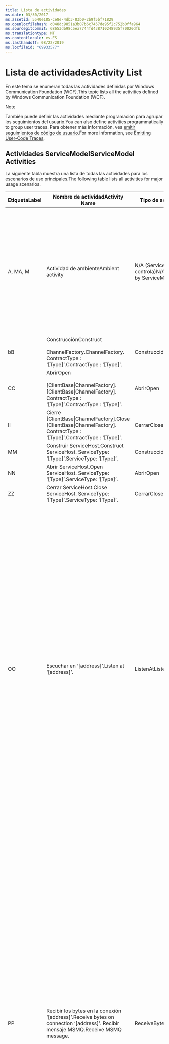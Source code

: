 ```yaml
---
title: Lista de actividades
ms.date: 03/30/2017
ms.assetid: 5540e185-ce8e-4db3-83b0-2b9f5bf71829
ms.openlocfilehash: d048dc9851a3b07b6c7457de95f2c752b0ffa964
ms.sourcegitcommit: 68653db98c5ea7744fd438710248935f70020dfb
ms.translationtype: MT
ms.contentlocale: es-ES
ms.lasthandoff: 08/22/2019
ms.locfileid: "69933577"
---
```

# <a name="activity-list"></a><span data-ttu-id="6a6bc-102">Lista de actividades</span><span class="sxs-lookup"><span data-stu-id="6a6bc-102">Activity List</span></span>
<span data-ttu-id="6a6bc-103">En este tema se enumeran todas las actividades definidas por Windows Communication Foundation (WCF).</span><span class="sxs-lookup"><span data-stu-id="6a6bc-103">This topic lists all the activities defined by Windows Communication Foundation (WCF).</span></span>  
  
> [!NOTE]
> <span data-ttu-id="6a6bc-104">También puede definir las actividades mediante programación para agrupar los seguimientos del usuario.</span><span class="sxs-lookup"><span data-stu-id="6a6bc-104">You can also define activities programmatically to group user traces.</span></span> <span data-ttu-id="6a6bc-105">Para obtener más información, vea [emitir seguimientos de código de usuario](../../../../../docs/framework/wcf/diagnostics/tracing/emitting-user-code-traces.md).</span><span class="sxs-lookup"><span data-stu-id="6a6bc-105">For more information, see [Emitting User-Code Traces](../../../../../docs/framework/wcf/diagnostics/tracing/emitting-user-code-traces.md).</span></span>  
  
## <a name="servicemodel-activities"></a><span data-ttu-id="6a6bc-106">Actividades ServiceModel</span><span class="sxs-lookup"><span data-stu-id="6a6bc-106">ServiceModel Activities</span></span>  
 <span data-ttu-id="6a6bc-107">La siguiente tabla muestra una lista de todas las actividades para los escenarios de uso principales.</span><span class="sxs-lookup"><span data-stu-id="6a6bc-107">The following table lists all activities for major usage scenarios.</span></span>  
  
|<span data-ttu-id="6a6bc-108">Etiqueta</span><span class="sxs-lookup"><span data-stu-id="6a6bc-108">Label</span></span>|<span data-ttu-id="6a6bc-109">Nombre de actividad</span><span class="sxs-lookup"><span data-stu-id="6a6bc-109">Activity Name</span></span>|<span data-ttu-id="6a6bc-110">Tipo de actividad</span><span class="sxs-lookup"><span data-stu-id="6a6bc-110">Activity Type</span></span>|<span data-ttu-id="6a6bc-111">DESCRIPCIÓN</span><span class="sxs-lookup"><span data-stu-id="6a6bc-111">Description</span></span>|  
|-----------|-------------------|-------------------|-----------------|  
|<span data-ttu-id="6a6bc-112">A, M</span><span class="sxs-lookup"><span data-stu-id="6a6bc-112">A, M</span></span>|<span data-ttu-id="6a6bc-113">Actividad de ambiente</span><span class="sxs-lookup"><span data-stu-id="6a6bc-113">Ambient activity</span></span>|<span data-ttu-id="6a6bc-114">N/A (ServiceModel no lo controla)</span><span class="sxs-lookup"><span data-stu-id="6a6bc-114">N/A (this is not controlled by ServiceModel)</span></span>|<span data-ttu-id="6a6bc-115">La actividad cuyo id. se establece en TLS antes de que se realice ninguna llamada al código de ServiceModel (del lado de cliente o servidor).</span><span class="sxs-lookup"><span data-stu-id="6a6bc-115">The activity whose ID is set in TLS before any calls to ServiceModel code (client side or server side).</span></span><br /><br /> <span data-ttu-id="6a6bc-116">Ejemplo: Se llama a una actividad en la que se llama a Open en el cliente WCF o serviceHost. Open.</span><span class="sxs-lookup"><span data-stu-id="6a6bc-116">Example: An activity where  open is called on the WCF client or serviceHost.open is called.</span></span>|  
|<span data-ttu-id="6a6bc-117">b</span><span class="sxs-lookup"><span data-stu-id="6a6bc-117">B</span></span>|<span data-ttu-id="6a6bc-118">Construcción</span><span class="sxs-lookup"><span data-stu-id="6a6bc-118">Construct</span></span><br /><br /> <span data-ttu-id="6a6bc-119">ChannelFactory.</span><span class="sxs-lookup"><span data-stu-id="6a6bc-119">ChannelFactory.</span></span> <span data-ttu-id="6a6bc-120">ContractType : ‘[Type]’.</span><span class="sxs-lookup"><span data-stu-id="6a6bc-120">ContractType : ‘[Type]’.</span></span>|<span data-ttu-id="6a6bc-121">Construcción</span><span class="sxs-lookup"><span data-stu-id="6a6bc-121">Construct</span></span>||  
|<span data-ttu-id="6a6bc-122">C</span><span class="sxs-lookup"><span data-stu-id="6a6bc-122">C</span></span>|<span data-ttu-id="6a6bc-123">Abrir</span><span class="sxs-lookup"><span data-stu-id="6a6bc-123">Open</span></span><br /><br /> <span data-ttu-id="6a6bc-124">[ClientBase&#124;ChannelFactory].</span><span class="sxs-lookup"><span data-stu-id="6a6bc-124">[ClientBase&#124;ChannelFactory].</span></span> <span data-ttu-id="6a6bc-125">ContractType : ‘[Type]’.</span><span class="sxs-lookup"><span data-stu-id="6a6bc-125">ContractType : ‘[Type]’.</span></span>|<span data-ttu-id="6a6bc-126">Abrir</span><span class="sxs-lookup"><span data-stu-id="6a6bc-126">Open</span></span>||  
|<span data-ttu-id="6a6bc-127">I</span><span class="sxs-lookup"><span data-stu-id="6a6bc-127">I</span></span>|<span data-ttu-id="6a6bc-128">Cierre [ClientBase&#124;ChannelFactory].</span><span class="sxs-lookup"><span data-stu-id="6a6bc-128">Close [ClientBase&#124;ChannelFactory].</span></span> <span data-ttu-id="6a6bc-129">ContractType : ‘[Type]’.</span><span class="sxs-lookup"><span data-stu-id="6a6bc-129">ContractType : ‘[Type]’.</span></span>|<span data-ttu-id="6a6bc-130">Cerrar</span><span class="sxs-lookup"><span data-stu-id="6a6bc-130">Close</span></span>||  
|<span data-ttu-id="6a6bc-131">M</span><span class="sxs-lookup"><span data-stu-id="6a6bc-131">M</span></span>|<span data-ttu-id="6a6bc-132">Construir ServiceHost.</span><span class="sxs-lookup"><span data-stu-id="6a6bc-132">Construct ServiceHost.</span></span> <span data-ttu-id="6a6bc-133">ServiceType: ‘[Type]’.</span><span class="sxs-lookup"><span data-stu-id="6a6bc-133">ServiceType: ‘[Type]’.</span></span>|<span data-ttu-id="6a6bc-134">Construcción</span><span class="sxs-lookup"><span data-stu-id="6a6bc-134">Construct</span></span>||  
|<span data-ttu-id="6a6bc-135">N</span><span class="sxs-lookup"><span data-stu-id="6a6bc-135">N</span></span>|<span data-ttu-id="6a6bc-136">Abrir ServiceHost.</span><span class="sxs-lookup"><span data-stu-id="6a6bc-136">Open ServiceHost.</span></span> <span data-ttu-id="6a6bc-137">ServiceType: ‘[Type]’.</span><span class="sxs-lookup"><span data-stu-id="6a6bc-137">ServiceType: ‘[Type]’.</span></span>|<span data-ttu-id="6a6bc-138">Abrir</span><span class="sxs-lookup"><span data-stu-id="6a6bc-138">Open</span></span>||  
|<span data-ttu-id="6a6bc-139">Z</span><span class="sxs-lookup"><span data-stu-id="6a6bc-139">Z</span></span>|<span data-ttu-id="6a6bc-140">Cerrar ServiceHost.</span><span class="sxs-lookup"><span data-stu-id="6a6bc-140">Close ServiceHost.</span></span> <span data-ttu-id="6a6bc-141">ServiceType: ‘[Type]’.</span><span class="sxs-lookup"><span data-stu-id="6a6bc-141">ServiceType: ‘[Type]’.</span></span>|<span data-ttu-id="6a6bc-142">Cerrar</span><span class="sxs-lookup"><span data-stu-id="6a6bc-142">Close</span></span>||  
|<span data-ttu-id="6a6bc-143">O</span><span class="sxs-lookup"><span data-stu-id="6a6bc-143">O</span></span>|<span data-ttu-id="6a6bc-144">Escuchar en ‘[address]’.</span><span class="sxs-lookup"><span data-stu-id="6a6bc-144">Listen at ‘[address]’.</span></span>|<span data-ttu-id="6a6bc-145">ListenAt</span><span class="sxs-lookup"><span data-stu-id="6a6bc-145">ListenAt</span></span>|<span data-ttu-id="6a6bc-146">Esta actividad y la siguiente son específicas del transporte.</span><span class="sxs-lookup"><span data-stu-id="6a6bc-146">This and the next activity are transport-specific.</span></span> <span data-ttu-id="6a6bc-147">La actividad ListenAt representa el contenido que asigna a la dirección donde el agente de escucha realiza escuchas.</span><span class="sxs-lookup"><span data-stu-id="6a6bc-147">The ListenAt activity represents the content that maps to the address where the channel listener listens at.</span></span> <span data-ttu-id="6a6bc-148">En el caso de MSMQ, es la propia cola puesto que la cola asigna a una dirección.</span><span class="sxs-lookup"><span data-stu-id="6a6bc-148">In the case of MSMQ, it is the queue itself since the queue maps to one address.</span></span> <span data-ttu-id="6a6bc-149">Esta actividad realiza escuchas para las conexiones entrantes en el caso de transportes orientados a conexiones, para los mensajes de MSMQ en el caso de MSMQ.</span><span class="sxs-lookup"><span data-stu-id="6a6bc-149">This activity listens for incoming connections in the case of connection-oriented transports, for MSMQ messages in the case of MSMQ.</span></span> <span data-ttu-id="6a6bc-150">Esta actividad se crea durante ServiceHost.Open () y contiene las trazas relacionadas con la creación y disposición del agente de escucha, así como la transferencia de salida a todas las actividades ReceiveBytes.</span><span class="sxs-lookup"><span data-stu-id="6a6bc-150">This activity is created during ServiceHost.Open(), and contains the traces related to creating and disposing the listener, as well as transferring out to all ReceiveBytes activities.</span></span>|  
|<span data-ttu-id="6a6bc-151">P</span><span class="sxs-lookup"><span data-stu-id="6a6bc-151">P</span></span>|<span data-ttu-id="6a6bc-152">Recibir los bytes en la conexión ‘[address]’.</span><span class="sxs-lookup"><span data-stu-id="6a6bc-152">Receive bytes on connection ‘[address]’.</span></span> <span data-ttu-id="6a6bc-153">Recibir mensaje MSMQ.</span><span class="sxs-lookup"><span data-stu-id="6a6bc-153">Receive MSMQ message.</span></span>|<span data-ttu-id="6a6bc-154">ReceiveBytes</span><span class="sxs-lookup"><span data-stu-id="6a6bc-154">ReceiveBytes</span></span>|<span data-ttu-id="6a6bc-155">En esta actividad, se procesan los datos que finalmente recibirán un mensaje de WCF.</span><span class="sxs-lookup"><span data-stu-id="6a6bc-155">In this activity, data that will eventually get a WCF message is processed.</span></span> <span data-ttu-id="6a6bc-156">Los bytes de entrada se esperan en el caso de http o transporte orientado a conexiones.</span><span class="sxs-lookup"><span data-stu-id="6a6bc-156">Incoming bytes are waited in the case of connection-oriented transport or http.</span></span> <span data-ttu-id="6a6bc-157">Para TCP/canalización con nombre, la duración de esta actividad es igual a la vida la conexión, puesto que se crea al mismo tiempo que la conexión.</span><span class="sxs-lookup"><span data-stu-id="6a6bc-157">For TCP/named-pipe, the lifetime of this activity is the lifetime of the connection, as it is created when the connection is created.</span></span> <span data-ttu-id="6a6bc-158">Para http, es de la duración de una solicitud de mensaje y se crea cuando se envía el mensaje.</span><span class="sxs-lookup"><span data-stu-id="6a6bc-158">For http, it is of the lifetime of a message request and is created when the message is sent.</span></span> <span data-ttu-id="6a6bc-159">Esta actividad contiene las trazas relacionadas con la creación y disposición de la conexión si fuese pertinente, así como las transferencias hacia fuera a todas las actividades de procesamiento de mensajes (objetos).</span><span class="sxs-lookup"><span data-stu-id="6a6bc-159">This activity contains the traces related to creating and disposing the connection if applicable, as well as transfers out to all message (object) processing activities.</span></span><br /><br /> <span data-ttu-id="6a6bc-160">En el caso de MSMQ, es la actividad donde se recupera el mensaje MSMQ.</span><span class="sxs-lookup"><span data-stu-id="6a6bc-160">In the case of MSMQ, it is the activity where the MSMQ message is retrieved.</span></span>|  
|<span data-ttu-id="6a6bc-161">Q</span><span class="sxs-lookup"><span data-stu-id="6a6bc-161">Q</span></span>|<span data-ttu-id="6a6bc-162">Procese el mensaje [number].</span><span class="sxs-lookup"><span data-stu-id="6a6bc-162">Process message [number].</span></span> <span data-ttu-id="6a6bc-163">(Tenga en cuenta que [number] es un valor que aumenta de manera monótona que comienza en 1.)</span><span class="sxs-lookup"><span data-stu-id="6a6bc-163">(Note, [number] is a monotonically increasing value which starts at 1.)</span></span>|<span data-ttu-id="6a6bc-164">ProcessMessage</span><span class="sxs-lookup"><span data-stu-id="6a6bc-164">ProcessMessage</span></span>|<span data-ttu-id="6a6bc-165">Procese un mensaje entrante.</span><span class="sxs-lookup"><span data-stu-id="6a6bc-165">Process an incoming message.</span></span> <span data-ttu-id="6a6bc-166">Esta actividad se inicia cuando se reciben todos los datos (bytes, mensajes de MSMQ) para formar un objeto de mensaje de WCF.</span><span class="sxs-lookup"><span data-stu-id="6a6bc-166">This activity starts when all the data (bytes, MSMQ message) are received to form a WCF message object.</span></span> <span data-ttu-id="6a6bc-167">Los seguimientos dentro de esta actividad tratan con el procesamiento de encabezados.</span><span class="sxs-lookup"><span data-stu-id="6a6bc-167">Traces within this activity deal with header processing.</span></span><br /><br /> <span data-ttu-id="6a6bc-168">Una vez formado un mensaje que se puede enviar, se cambia a la actividad ServiceHost ProcessAction después de buscar el identificador de actividad correspondiente.</span><span class="sxs-lookup"><span data-stu-id="6a6bc-168">Once a message that can be dispatched is formed, the ServiceHost ProcessAction activity is switched to after looking up the corresponding Activity ID.</span></span>|  
|<span data-ttu-id="6a6bc-169">D, S</span><span class="sxs-lookup"><span data-stu-id="6a6bc-169">D, S</span></span>|<span data-ttu-id="6a6bc-170">Procese la acción ‘[action]’.</span><span class="sxs-lookup"><span data-stu-id="6a6bc-170">Process action ‘[action]’.</span></span>|<span data-ttu-id="6a6bc-171">ProcessAction</span><span class="sxs-lookup"><span data-stu-id="6a6bc-171">ProcessAction</span></span>|<span data-ttu-id="6a6bc-172">Procese el mensaje a través de la pila Transporte/Seguridad/RM para enviar el mensaje al código de usuario en la recepción y en el orden inverso en el envío.</span><span class="sxs-lookup"><span data-stu-id="6a6bc-172">Process the message through the Transport/Security/RM stack for dispatching the message to user code on receive, and in the reverse order on send.</span></span><br /><br /> <span data-ttu-id="6a6bc-173">En el servidor, esta actividad utiliza el ID. de actividad propagado si se envía en el encabezado del mensaje a través de la "propagación de actividad". de lo contrario, se crea un nuevo GUID.</span><span class="sxs-lookup"><span data-stu-id="6a6bc-173">On the server, this activity uses the propagated Activity ID if it is sent in the message header via "Activity Propagation"; otherwise, a new GUID is created.</span></span><br /><br /> <span data-ttu-id="6a6bc-174">El mensaje de respuesta para contratos de solicitud/respuesta también se procesa en esa actividad.</span><span class="sxs-lookup"><span data-stu-id="6a6bc-174">The response message for request/reply contracts is also processed in that activity.</span></span>|  
|<span data-ttu-id="6a6bc-175">T</span><span class="sxs-lookup"><span data-stu-id="6a6bc-175">T</span></span>|<span data-ttu-id="6a6bc-176">Ejecute ‘[IContract.Operation]’.</span><span class="sxs-lookup"><span data-stu-id="6a6bc-176">Execute ‘[IContract.Operation]’.</span></span>|<span data-ttu-id="6a6bc-177">ExecuteUserCode</span><span class="sxs-lookup"><span data-stu-id="6a6bc-177">ExecuteUserCode</span></span>|<span data-ttu-id="6a6bc-178">Ejecute el código de usuario tras el envío en el lado de servicio.</span><span class="sxs-lookup"><span data-stu-id="6a6bc-178">Execute user code after dispatch on the service side.</span></span> <span data-ttu-id="6a6bc-179">Esta actividad proporciona un límite para delinear el código de ServiceHost del código proporcionado por el usuario.</span><span class="sxs-lookup"><span data-stu-id="6a6bc-179">This activity provides a boundary to delineate ServiceHost code from user-provided code.</span></span>|  
  
## <a name="security-activities"></a><span data-ttu-id="6a6bc-180">Actividades de seguridad</span><span class="sxs-lookup"><span data-stu-id="6a6bc-180">Security Activities</span></span>  
 <span data-ttu-id="6a6bc-181">La tabla siguiente muestra todas las actividades relacionadas con la seguridad.</span><span class="sxs-lookup"><span data-stu-id="6a6bc-181">The following table lists all activities related to Security.</span></span>  
  
|<span data-ttu-id="6a6bc-182">Nombre de actividad</span><span class="sxs-lookup"><span data-stu-id="6a6bc-182">Activity Name</span></span>|<span data-ttu-id="6a6bc-183">Tipo de actividad</span><span class="sxs-lookup"><span data-stu-id="6a6bc-183">Activity Type</span></span>|<span data-ttu-id="6a6bc-184">DESCRIPCIÓN</span><span class="sxs-lookup"><span data-stu-id="6a6bc-184">Description</span></span>|  
|-------------------|-------------------|-----------------|  
|<span data-ttu-id="6a6bc-185">Configure la sesión segura</span><span class="sxs-lookup"><span data-stu-id="6a6bc-185">Setup secure session</span></span>|<span data-ttu-id="6a6bc-186">SetupSecurity</span><span class="sxs-lookup"><span data-stu-id="6a6bc-186">SetupSecurity</span></span>|<span data-ttu-id="6a6bc-187">Existe solo en el lado de cliente.</span><span class="sxs-lookup"><span data-stu-id="6a6bc-187">Exists on the client side only.</span></span> <span data-ttu-id="6a6bc-188">Contiene todos los intercambios de RST\*/SCT para la autenticación y configuración del contexto de seguridad.</span><span class="sxs-lookup"><span data-stu-id="6a6bc-188">Contains all RST\*/SCT exchanges for authentication and setting the security context.</span></span> <span data-ttu-id="6a6bc-189">Si `propagateActivity` =\*es, esta actividad se combina con las actividades RST/SCT de la acción de proceso correspondiente del servicio. `true`</span><span class="sxs-lookup"><span data-stu-id="6a6bc-189">If `propagateActivity`=`true`, this activity is merged with the service’s corresponding Process Action RST\*/SCT activities.</span></span>|  
|<span data-ttu-id="6a6bc-190">Cerrar sesión segura</span><span class="sxs-lookup"><span data-stu-id="6a6bc-190">Close secure session</span></span>|<span data-ttu-id="6a6bc-191">SetupSecurity</span><span class="sxs-lookup"><span data-stu-id="6a6bc-191">SetupSecurity</span></span>|<span data-ttu-id="6a6bc-192">Existe en el lado de cliente.</span><span class="sxs-lookup"><span data-stu-id="6a6bc-192">Exists on the client side.</span></span> <span data-ttu-id="6a6bc-193">Contiene el intercambio de mensajes de cancelación para cerrar la sesión segura.</span><span class="sxs-lookup"><span data-stu-id="6a6bc-193">Contains the Cancel message exchange for closing the secure session.</span></span> <span data-ttu-id="6a6bc-194">Si `propagateActivity` es,esta`true`actividad se combina con la acción de proceso "Cancelar" desde el servicio. =</span><span class="sxs-lookup"><span data-stu-id="6a6bc-194">If `propagateActivity`=`true`, this activity is merged with the Process Action "Cancel" from the service.</span></span>|  
  
 <span data-ttu-id="6a6bc-195">En la tabla siguiente se muestra una lista de todas las actividades relacionadas con COM+.</span><span class="sxs-lookup"><span data-stu-id="6a6bc-195">The following table lists all activities related to COM+.</span></span>  
  
|<span data-ttu-id="6a6bc-196">Nombre de actividad</span><span class="sxs-lookup"><span data-stu-id="6a6bc-196">Activity Name</span></span>|<span data-ttu-id="6a6bc-197">Tipo de actividad</span><span class="sxs-lookup"><span data-stu-id="6a6bc-197">Activity Type</span></span>|<span data-ttu-id="6a6bc-198">DESCRIPCIÓN</span><span class="sxs-lookup"><span data-stu-id="6a6bc-198">Description</span></span>|  
|-------------------|-------------------|-----------------|  
|<span data-ttu-id="6a6bc-199">Cree una instancia COM+.</span><span class="sxs-lookup"><span data-stu-id="6a6bc-199">Create COM+ instance</span></span>|<span data-ttu-id="6a6bc-200">TransferToCOMPlus</span><span class="sxs-lookup"><span data-stu-id="6a6bc-200">TransferToCOMPlus</span></span>|<span data-ttu-id="6a6bc-201">1 instancia de actividad para cada llamada COM+ desde código WCF</span><span class="sxs-lookup"><span data-stu-id="6a6bc-201">1 activity instance for each COM+ call from WCF code</span></span>|  
|<span data-ttu-id="6a6bc-202">Ejecutar > \<de operación com+</span><span class="sxs-lookup"><span data-stu-id="6a6bc-202">Execute COM+ \<operation></span></span>|<span data-ttu-id="6a6bc-203">TransferToCOMPlus</span><span class="sxs-lookup"><span data-stu-id="6a6bc-203">TransferToCOMPlus</span></span>|<span data-ttu-id="6a6bc-204">1 instancia de actividad para cada llamada COM+ desde código WCF</span><span class="sxs-lookup"><span data-stu-id="6a6bc-204">1 activity instance for each COM+ call from WCF code</span></span>|  
  
## <a name="wmi-activities"></a><span data-ttu-id="6a6bc-205">Actividades WMI</span><span class="sxs-lookup"><span data-stu-id="6a6bc-205">WMI Activities</span></span>  
 <span data-ttu-id="6a6bc-206">La tabla siguiente muestra una lista de todas las actividades relacionadas con WMI.</span><span class="sxs-lookup"><span data-stu-id="6a6bc-206">The following table lists all activities related to WMI.</span></span>  
  
|<span data-ttu-id="6a6bc-207">Nombre de actividad</span><span class="sxs-lookup"><span data-stu-id="6a6bc-207">Activity Name</span></span>|<span data-ttu-id="6a6bc-208">Tipo de actividad</span><span class="sxs-lookup"><span data-stu-id="6a6bc-208">Activity Type</span></span>|<span data-ttu-id="6a6bc-209">DESCRIPCIÓN</span><span class="sxs-lookup"><span data-stu-id="6a6bc-209">Description</span></span>|  
|-------------------|-------------------|-----------------|  
|<span data-ttu-id="6a6bc-210">Obtención de WMI</span><span class="sxs-lookup"><span data-stu-id="6a6bc-210">WMI get</span></span>|<span data-ttu-id="6a6bc-211">WMIGetObject</span><span class="sxs-lookup"><span data-stu-id="6a6bc-211">WMIGetObject</span></span>|<span data-ttu-id="6a6bc-212">El usuario está recuperando datos desde WMI.</span><span class="sxs-lookup"><span data-stu-id="6a6bc-212">User is retrieving data from WMI.</span></span>|  
|<span data-ttu-id="6a6bc-213">Colocación en WMI</span><span class="sxs-lookup"><span data-stu-id="6a6bc-213">WMI put</span></span>|<span data-ttu-id="6a6bc-214">WmiPutInstance</span><span class="sxs-lookup"><span data-stu-id="6a6bc-214">WmiPutInstance</span></span>|<span data-ttu-id="6a6bc-215">El usuario está actualizando los datos mediante WMI.</span><span class="sxs-lookup"><span data-stu-id="6a6bc-215">User is updating data with WMI.</span></span>|
